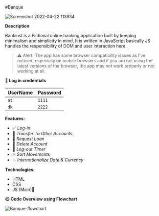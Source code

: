#Banque

![Screenshot 2022-04-22 113934](https://user-images.githubusercontent.com/45622968/164613994-80127e2c-311b-4081-9ff7-9c29e2d66d80.png)

**Description**

Bankinst is a Fictional online banking application built by keeping minimalism and simplicity in mind, It is written in JavaScript basically JS handles the responsibility of DOM and user interaction here.
> ⚠ Alert: The app has some browser compatibility issues as I've noticed, especially on mobile browsers and if you are not using the latest versions of the browser, the app may not work properly or not working at all.

**🔑 Log in credentials**

| UserName | Password |
| -------- | -------- |
| `at`     | `1111`   |
| `dk`     | `2222`   |

**Features:**

- ✅ _Log-in_
- 🎉 _Transfer To Other Accounts_
- 🚀 _Request Loan_
- 🎈 _Delete Account_
- 🔁 _Log-out Timer_
- 🔥 _Sort Movements_
- 💥 _Internationalize Date & Currency_

**Technologies:**

- HTML
- CSS
- JS (Main)🚀

**😉 Code Overview using Flowchart**

![Banque-flowchart](https://user-images.githubusercontent.com/45622968/164613285-2378e6f2-87c3-4dda-bc37-bbe8eb53dab8.png)
